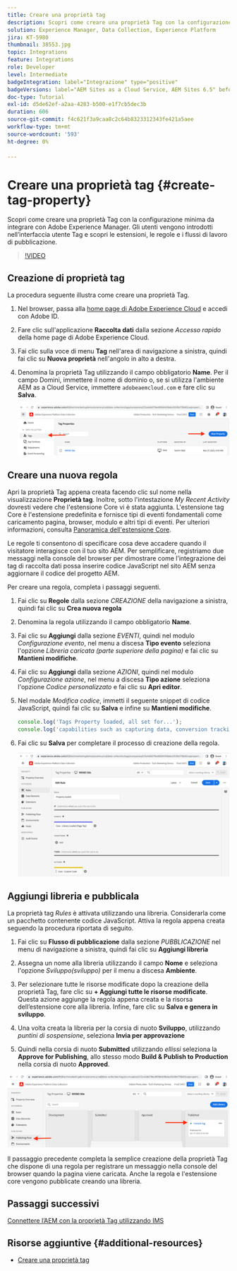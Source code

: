 ```yaml
---
title: Creare una proprietà tag
description: Scopri come creare una proprietà Tag con la configurazione minima da integrare con l’AEM. Gli utenti vengono introdotti nell’interfaccia utente Tag e scopri le estensioni, le regole e i flussi di lavoro di pubblicazione.
solution: Experience Manager, Data Collection, Experience Platform
jira: KT-5980
thumbnail: 38553.jpg
topic: Integrations
feature: Integrations
role: Developer
level: Intermediate
badgeIntegration: label="Integrazione" type="positive"
badgeVersions: label="AEM Sites as a Cloud Service, AEM Sites 6.5" before-title="false"
doc-type: Tutorial
exl-id: d5de62ef-a2aa-4283-b500-e1f7cb5dec3b
duration: 606
source-git-commit: f4c621f3a9caa8c2c64b8323312343fe421a5aee
workflow-type: tm+mt
source-wordcount: '593'
ht-degree: 0%

---
```


# Creare una proprietà tag {#create-tag-property}

Scopri come creare una proprietà Tag con la configurazione minima da integrare con Adobe Experience Manager. Gli utenti vengono introdotti nell’interfaccia utente Tag e scopri le estensioni, le regole e i flussi di lavoro di pubblicazione.

>[!VIDEO](https://video.tv.adobe.com/v/327447?quality=12&learn=on&captions=ita)

## Creazione di proprietà tag

La procedura seguente illustra come creare una proprietà Tag.

1. Nel browser, passa alla [home page di Adobe Experience Cloud](https://experience.adobe.com/) e accedi con Adobe ID.

1. Fare clic sull&#39;applicazione **Raccolta dati** dalla sezione _Accesso rapido_ della home page di Adobe Experience Cloud.

1. Fai clic sulla voce di menu **Tag** nell&#39;area di navigazione a sinistra, quindi fai clic su **Nuova proprietà** nell&#39;angolo in alto a destra.

1. Denomina la proprietà Tag utilizzando il campo obbligatorio **Name**. Per il campo Domini, immettere il nome di dominio o, se si utilizza l&#39;ambiente AEM as a Cloud Service, immettere `adobeaemcloud.com` e fare clic su **Salva**.

   ![Proprietà tag](assets/tag-properties.png)

## Creare una nuova regola

Apri la proprietà Tag appena creata facendo clic sul nome nella visualizzazione **Proprietà tag**. Inoltre, sotto l&#39;intestazione _My Recent Activity_ dovresti vedere che l&#39;estensione Core vi è stata aggiunta. L&#39;estensione tag Core è l&#39;estensione predefinita e fornisce tipi di eventi fondamentali come caricamento pagina, browser, modulo e altri tipi di eventi. Per ulteriori informazioni, consulta [Panoramica dell&#39;estensione Core](https://experienceleague.adobe.com/docs/experience-platform/tags/extensions/client/core/overview.html?lang=it).

Le regole ti consentono di specificare cosa deve accadere quando il visitatore interagisce con il tuo sito AEM. Per semplificare, registriamo due messaggi nella console del browser per dimostrare come l’integrazione dei tag di raccolta dati possa inserire codice JavaScript nel sito AEM senza aggiornare il codice del progetto AEM.

Per creare una regola, completa i passaggi seguenti.

1. Fai clic su **Regole** dalla sezione _CREAZIONE_ della navigazione a sinistra, quindi fai clic su **Crea nuova regola**

1. Denomina la regola utilizzando il campo obbligatorio **Name**.

1. Fai clic su **Aggiungi** dalla sezione _EVENTI_, quindi nel modulo _Configurazione evento_, nel menu a discesa **Tipo evento** seleziona l&#39;opzione _Libreria caricata (parte superiore della pagina)_ e fai clic su **Mantieni modifiche**.

1. Fai clic su **Aggiungi** dalla sezione _AZIONI_, quindi nel modulo _Configurazione azione_, nel menu a discesa **Tipo azione** seleziona l&#39;opzione _Codice personalizzato_ e fai clic su **Apri editor**.

1. Nel modale _Modifica codice_, immetti il seguente snippet di codice JavaScript, quindi fai clic su **Salva** e infine su **Mantieni modifiche**.

   ```javascript
   console.log('Tags Property loaded, all set for...');
   console.log('capabilities such as capturing data, conversion tracking and delivering unique and personalized experiences');
   ```

1. Fai clic su **Salva** per completare il processo di creazione della regola.

   ![Nuova regola](assets/new-rule.png)

## Aggiungi libreria e pubblicala

La proprietà tag _Rules_ è attivata utilizzando una libreria. Considerarla come un pacchetto contenente codice JavaScript. Attiva la regola appena creata seguendo la procedura riportata di seguito.

1. Fai clic su **Flusso di pubblicazione** dalla sezione _PUBBLICAZIONE_ nel menu di navigazione a sinistra, quindi fai clic su **Aggiungi libreria**

1. Assegna un nome alla libreria utilizzando il campo **Nome** e seleziona l&#39;opzione _Sviluppo(sviluppo)_ per il menu a discesa **Ambiente**.

1. Per selezionare tutte le risorse modificate dopo la creazione della proprietà Tag, fare clic su **+ Aggiungi tutte le risorse modificate**. Questa azione aggiunge la regola appena creata e la risorsa dell’estensione core alla libreria. Infine, fare clic su **Salva e genera in sviluppo**.

1. Una volta creata la libreria per la corsia di nuoto **Sviluppo**, utilizzando _puntini di sospensione_, seleziona **Invia per approvazione**

1. Quindi nella corsia di nuoto **Submitted** utilizzando _ellissi_ seleziona la **Approve for Publishing**, allo stesso modo **Build &amp; Publish to Production** nella corsia di nuoto **Approved**.

![Libreria pubblicata](assets/published-library.png)


Il passaggio precedente completa la semplice creazione della proprietà Tag che dispone di una regola per registrare un messaggio nella console del browser quando la pagina viene caricata. Anche la regola e l&#39;estensione core vengono pubblicate creando una libreria.

## Passaggi successivi

[Connettere l’AEM con la proprietà Tag utilizzando IMS](connect-aem-tag-property-using-ims.md)


## Risorse aggiuntive {#additional-resources}

* [Creare una proprietà tag](https://experienceleague.adobe.com/docs/platform-learn/implement-in-websites/configure-tags/create-a-property.html?lang=it)
